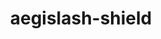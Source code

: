 ---
id: 681
title: aegislash-shield
types: [steel,ghost]
image: https://raw.githubusercontent.com/PokeAPI/sprites/master/sprites/pokemon/681.png
---